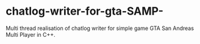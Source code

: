 # chatlog-writer-for-gta-SAMP-
Multi thread realisation of chatlog writer for simple game GTA San Andreas Multi Player in C++.

